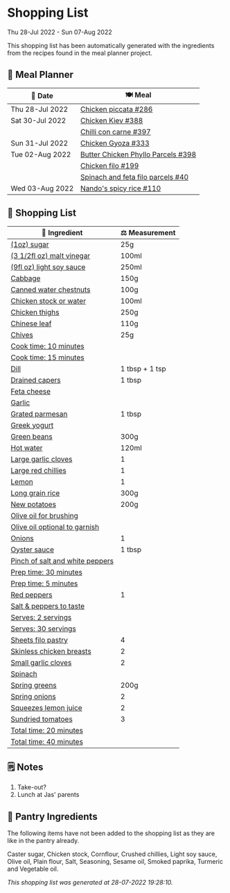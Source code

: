 # Shopping List

Thu 28-Jul 2022 - Sun 07-Aug 2022

This shopping list has been automatically generated with the ingredients from the recipes found in the meal planner project.

## 📅 Meal Planner

|📅 Date| 🍽️ Meal|
|----|----|
|Thu 28-Jul 2022|[Chicken piccata #286](https://github.com/jcallaghan/The-Cookbook/issues/286)|
|Sat 30-Jul 2022|[Chicken Kiev #388](https://github.com/jcallaghan/The-Cookbook/issues/388)|
||[Chilli con carne #397](https://github.com/jcallaghan/The-Cookbook/issues/397)|
|Sun 31-Jul 2022|[Chicken Gyoza #333](https://github.com/jcallaghan/The-Cookbook/issues/333)|
|Tue 02-Aug 2022|[Butter Chicken Phyllo Parcels #398](https://github.com/jcallaghan/The-Cookbook/issues/398)|
||[Chicken filo #199](https://github.com/jcallaghan/The-Cookbook/issues/199)|
||[Spinach and feta filo parcels #40](https://github.com/jcallaghan/The-Cookbook/issues/40)|
|Wed 03-Aug 2022|[Nando's spicy rice #110](https://github.com/jcallaghan/The-Cookbook/issues/110)|

## 🛒 Shopping List

| 🍌 Ingredient| ⚖️ Measurement|
|----------|-----------|
|[(1oz) sugar](https://www.sainsburys.co.uk/gol-ui/SearchResults/(1oz)%20sugar)|25g|
|[(3 1/2fl oz) malt vinegar](https://www.sainsburys.co.uk/gol-ui/SearchResults/(3%201/2fl%20oz)%20malt%20vinegar)|100ml|
|[(9fl oz) light soy sauce](https://www.sainsburys.co.uk/gol-ui/SearchResults/(9fl%20oz)%20light%20soy%20sauce)|250ml|
|[Cabbage](https://www.sainsburys.co.uk/gol-ui/SearchResults/Cabbage)|150g|
|[Canned water chestnuts](https://www.sainsburys.co.uk/gol-ui/SearchResults/Canned%20water%20chestnuts)|100g|
|[Chicken stock or water](https://www.sainsburys.co.uk/gol-ui/SearchResults/Chicken%20stock%20or%20water)|100ml|
|[Chicken thighs](https://www.sainsburys.co.uk/gol-ui/SearchResults/Chicken%20thighs)|250g|
|[Chinese leaf](https://www.sainsburys.co.uk/gol-ui/SearchResults/Chinese%20leaf)|110g|
|[Chives](https://www.sainsburys.co.uk/gol-ui/SearchResults/Chives)|25g|
|[Cook time: 10 minutes](https://www.sainsburys.co.uk/gol-ui/SearchResults/Cook%20time:%2010%20minutes)||
|[Cook time: 15 minutes](https://www.sainsburys.co.uk/gol-ui/SearchResults/Cook%20time:%2015%20minutes)||
|[Dill](https://www.sainsburys.co.uk/gol-ui/SearchResults/Dill)|1 tbsp + 1 tsp|
|[Drained capers](https://www.sainsburys.co.uk/gol-ui/SearchResults/Drained%20capers)|1 tbsp|
|[Feta cheese](https://www.sainsburys.co.uk/gol-ui/SearchResults/Feta%20cheese)||
|[Garlic](https://www.sainsburys.co.uk/gol-ui/SearchResults/Garlic)||
|[Grated parmesan](https://www.sainsburys.co.uk/gol-ui/SearchResults/Grated%20parmesan)|1 tbsp|
|[Greek yogurt](https://www.sainsburys.co.uk/gol-ui/SearchResults/Greek%20yogurt)||
|[Green beans](https://www.sainsburys.co.uk/gol-ui/SearchResults/Green%20beans)|300g|
|[Hot water](https://www.sainsburys.co.uk/gol-ui/SearchResults/Hot%20water)|120ml|
|[Large garlic cloves](https://www.sainsburys.co.uk/gol-ui/SearchResults/Large%20garlic%20cloves)|1|
|[Large red chillies](https://www.sainsburys.co.uk/gol-ui/SearchResults/Large%20red%20chillies)|1|
|[Lemon](https://www.sainsburys.co.uk/gol-ui/SearchResults/Lemon)|1|
|[Long grain rice](https://www.sainsburys.co.uk/gol-ui/SearchResults/Long%20grain%20rice)|300g|
|[New potatoes](https://www.sainsburys.co.uk/gol-ui/SearchResults/New%20potatoes)|200g|
|[Olive oil for brushing](https://www.sainsburys.co.uk/gol-ui/SearchResults/Olive%20oil%20for%20brushing)||
|[Olive oil optional to garnish](https://www.sainsburys.co.uk/gol-ui/SearchResults/Olive%20oil%20optional%20to%20garnish)||
|[Onions](https://www.sainsburys.co.uk/gol-ui/SearchResults/Onions)|1|
|[Oyster sauce](https://www.sainsburys.co.uk/gol-ui/SearchResults/Oyster%20sauce)|1 tbsp|
|[Pinch of salt and white peppers](https://www.sainsburys.co.uk/gol-ui/SearchResults/Pinch%20of%20salt%20and%20white%20peppers)||
|[Prep time: 30 minutes](https://www.sainsburys.co.uk/gol-ui/SearchResults/Prep%20time:%2030%20minutes)||
|[Prep time: 5 minutes](https://www.sainsburys.co.uk/gol-ui/SearchResults/Prep%20time:%205%20minutes)||
|[Red peppers](https://www.sainsburys.co.uk/gol-ui/SearchResults/Red%20peppers)|1|
|[Salt & peppers to taste](https://www.sainsburys.co.uk/gol-ui/SearchResults/Salt%20&%20peppers%20to%20taste)||
|[Serves: 2 servings](https://www.sainsburys.co.uk/gol-ui/SearchResults/Serves:%202%20servings)||
|[Serves: 30 servings](https://www.sainsburys.co.uk/gol-ui/SearchResults/Serves:%2030%20servings)||
|[Sheets filo pastry](https://www.sainsburys.co.uk/gol-ui/SearchResults/Sheets%20filo%20pastry)|4|
|[Skinless chicken breasts](https://www.sainsburys.co.uk/gol-ui/SearchResults/Skinless%20chicken%20breasts)|2|
|[Small garlic cloves](https://www.sainsburys.co.uk/gol-ui/SearchResults/Small%20garlic%20cloves)|2|
|[Spinach](https://www.sainsburys.co.uk/gol-ui/SearchResults/Spinach)||
|[Spring greens](https://www.sainsburys.co.uk/gol-ui/SearchResults/Spring%20greens)|200g|
|[Spring onions](https://www.sainsburys.co.uk/gol-ui/SearchResults/Spring%20onions)|2|
|[Squeezes lemon juice](https://www.sainsburys.co.uk/gol-ui/SearchResults/Squeezes%20lemon%20juice)|2|
|[Sundried tomatoes](https://www.sainsburys.co.uk/gol-ui/SearchResults/Sundried%20tomatoes)|3|
|[Total time: 20 minutes](https://www.sainsburys.co.uk/gol-ui/SearchResults/Total%20time:%2020%20minutes)||
|[Total time: 40 minutes](https://www.sainsburys.co.uk/gol-ui/SearchResults/Total%20time:%2040%20minutes)||

## 🗒️ Notes

1. Take-out?
1. Lunch at Jas' parents

## 🏪 Pantry Ingredients

The following items have not been added to the shopping list as they are like in the pantry already.

Caster sugar, Chicken stock, Cornflour, Crushed chillies, Light soy sauce, Olive oil, Plain flour, Salt, Seasoning, Sesame oil, Smoked paprika, Turmeric and Vegetable oil.


_This shopping list was generated at 28-07-2022 19:28:10._